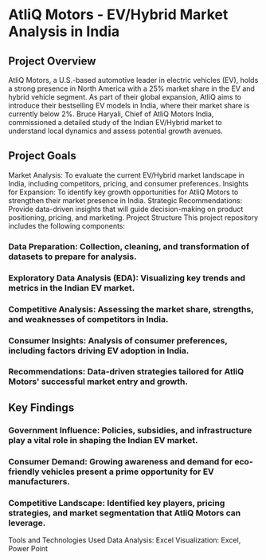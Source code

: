 # AtliQ Motors - EV/Hybrid Market Analysis in India
## Project Overview
AtliQ Motors, a U.S.-based automotive leader in electric vehicles (EV), holds a strong presence in North America with a 25% market share in the EV and hybrid vehicle segment. As part of their global expansion, AtliQ aims to introduce their bestselling EV models in India, where their market share is currently below 2%. Bruce Haryali, Chief of AtliQ Motors India, commissioned a detailed study of the Indian EV/Hybrid market to understand local dynamics and assess potential growth avenues. 

## Project Goals
Market Analysis: To evaluate the current EV/Hybrid market landscape in India, including competitors, pricing, and consumer preferences.
Insights for Expansion: To identify key growth opportunities for AtliQ Motors to strengthen their market presence in India.
Strategic Recommendations: Provide data-driven insights that will guide decision-making on product positioning, pricing, and marketing.
Project Structure
This project repository includes the following components:

### Data Preparation: Collection, cleaning, and transformation of datasets to prepare for analysis.
### Exploratory Data Analysis (EDA): Visualizing key trends and metrics in the Indian EV market.
### Competitive Analysis: Assessing the market share, strengths, and weaknesses of competitors in India.
### Consumer Insights: Analysis of consumer preferences, including factors driving EV adoption in India.
### Recommendations: Data-driven strategies tailored for AtliQ Motors' successful market entry and growth.
## Key Findings
### Government Influence: Policies, subsidies, and infrastructure play a vital role in shaping the Indian EV market.
### Consumer Demand: Growing awareness and demand for eco-friendly vehicles present a prime opportunity for EV manufacturers.
### Competitive Landscape: Identified key players, pricing strategies, and market segmentation that AtliQ Motors can leverage.
Tools and Technologies Used
Data Analysis: Excel
Visualization: Excel, Power Point
